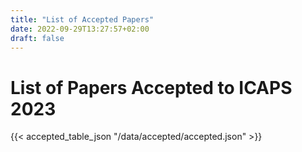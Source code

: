 ```yaml
---
title: "List of Accepted Papers"
date: 2022-09-29T13:27:57+02:00
draft: false
---
```


# List of Papers Accepted to ICAPS 2023


{{< accepted_table_json "/data/accepted/accepted.json" >}}



